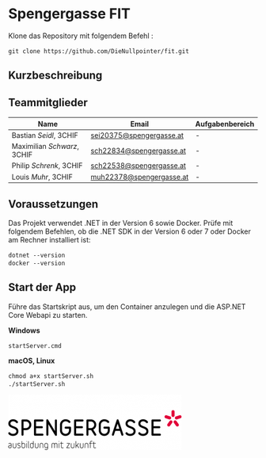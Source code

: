 # Spengergasse FIT

Klone das Repository mit folgendem Befehl :

```
git clone https://github.com/DieNullpointer/fit.git
```

## Kurzbeschreibung

## Teammitglieder

| Name                        | Email                    | Aufgabenbereich |
| --------------------------- | ------------------------ | --------------- |
| Bastian *Seidl*, 3CHIF      | sei20375@spengergasse.at | -               |
| Maximilian *Schwarz*, 3CHIF | sch22834@spengergasse.at | -               |
| Philip *Schrenk*, 3CHIF     | sch22538@spengergasse.at | -               |
| Louis *Muhr*, 3CHIF         | muh22378@spengergasse.at | -               |

## Voraussetzungen

Das Projekt verwendet .NET in der Version 6 sowie Docker. Prüfe mit folgendem Befehlen, ob die .NET
SDK in der Version 6 oder 7 oder Docker am Rechner installiert ist:

```
dotnet --version
docker --version
```

## Start der App

Führe das Startskript aus, um den Container anzulegen und die ASP.NET Core Webapi zu starten.

**Windows**
```
startServer.cmd
```

**macOS, Linux**
```
chmod a+x startServer.sh
./startServer.sh
```

![](./SpengerLogo_720px.png)
